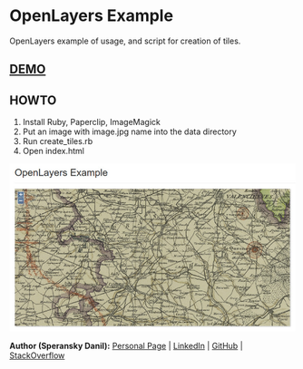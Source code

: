 # OpenLayers Example

OpenLayers example of usage, and script for creation of tiles.

## <a href="http://speranskydanil.github.io/openlayers-example">DEMO</a>

## HOWTO

1. Install Ruby, Paperclip, ImageMagick
2. Put an image with image.jpg name into the data directory
3. Run create_tiles.rb
4. Open index.html

![screen](https://raw.githubusercontent.com/speranskydanil/openlayers-example/master/screen.jpg)

**Author (Speransky Danil):**
[Personal Page](http://dsperansky.info) |
[LinkedIn](http://ru.linkedin.com/in/speranskydanil/en) |
[GitHub](https://github.com/speranskydanil?tab=repositories) |
[StackOverflow](http://stackoverflow.com/users/1550807/speransky-danil)

